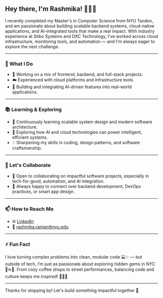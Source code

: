 ## Hey there, I'm Rashmika! 👩‍💻✨

I recently completed my Master's in Computer Science from NYU Tandon, and am passionate about building scalable backend systems, cloud-native applications, and AI-integrated tools that make a real impact. With industry experience at Stibo Systems and DXC Technology, I've worked across cloud infrastructure, monitoring tools, and automation — and I'm always eager to explore the next challenge.

---

### 💼 What I Do
- 🔭 Working on a mix of frontend, backend, and full-stack projects.
- ☁️ Experienced with cloud platforms and infrastructure tools.
- 🤖 Building and integrating AI-driven features into real-world applications.

---

### 📚 Learning & Exploring
- 🌱 Continuously learning scalable system design and modern software architecture.
- 🧠 Exploring how AI and cloud technologies can power intelligent, efficient systems.
- 💡 Sharpening my skills in coding, design patterns, and software craftsmanship.

---

### 🤝 Let's Collaborate
- 👯 Open to collaborating on impactful software projects, especially in tech-for-good, automation, and AI integration.
- 💬 Always happy to connect over backend development, DevOps practices, or smart app design.

---

### 📫 How to Reach Me
- 🌐 [LinkedIn](https://www.linkedin.com/in/rashmikaranjan/)  
- 📧 rashmika.ranjan@nyu.edu

---

### ⚡ Fun Fact  
I love turning complex problems into clean, modular code 💻✨ — but outside of tech, I’m just as passionate about exploring hidden gems in NYC 🗽☕🎶. From cozy coffee shops to street performances, balancing code and culture keeps me inspired! 🚶‍♀️🌆

---

Thanks for stopping by! Let's build something impactful together 🚀

